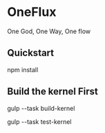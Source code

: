 OneFlux
============
One God, One Way, One flow

## Quickstart

npm install

## Build the kernel First
gulp --task build-kernel
        
gulp --task test-kernel
